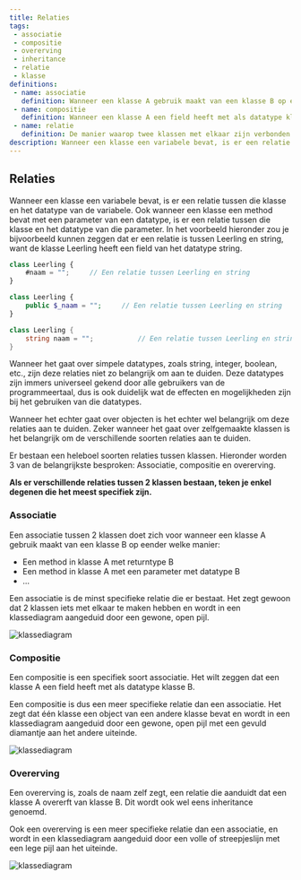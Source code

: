 ```yaml
---
title: Relaties
tags: 
 - associatie
 - compositie
 - overerving
 - inheritance
 - relatie
 - klasse
definitions: 
 - name: associatie
   definition: Wanneer een klasse A gebruik maakt van een klasse B op eender welke manier.
 - name: compositie
   definition: Wanneer een klasse A een field heeft met als datatype klasse B.
 - name: relatie
   definition: De manier waarop twee klassen met elkaar zijn verbonden.
description: Wanneer een klasse een variabele bevat, is er een relatie tussen die klasse en het datatype van de variabele. Ook wanneer een klasse een method bevat met een parameter van een datatype, is er een relatie tussen die klasse en het datatype van die parameter.
---
```



## Relaties
Wanneer een klasse een variabele bevat, is er een relatie tussen die klasse en het datatype van de variabele. Ook wanneer een klasse een method bevat met een parameter van een datatype, is er een relatie tussen die klasse en het datatype van die parameter. In het voorbeeld hieronder zou je bijvoorbeeld kunnen zeggen dat er een relatie is tussen Leerling en string, want de klasse Leerling heeft een field van het datatype string.

```javascript
class Leerling {
	#naam = "";		// Een relatie tussen Leerling en string
}
```
```php
class Leerling {	
	public $_naam = "";		// Een relatie tussen Leerling en string
}
```
```csharp
class Leerling {	
	string naam = "";			// Een relatie tussen Leerling en string
}
```

Wanneer het gaat over simpele datatypes, zoals string, integer, boolean, etc., zijn deze relaties niet zo belangrijk om aan te duiden. Deze datatypes zijn immers universeel gekend door alle gebruikers van de programmeertaal, dus is ook duidelijk wat de effecten en mogelijkheden zijn bij het gebruiken van die datatypes.

Wanneer het echter gaat over objecten is het echter wel belangrijk om deze relaties aan te duiden. Zeker wanneer het gaat over zelfgemaakte klassen is het belangrijk om de verschillende soorten relaties aan te duiden.

Er bestaan een heleboel soorten relaties tussen klassen. Hieronder worden 3 van de belangrijkste besproken: Associatie, compositie en overerving.

**Als er verschillende relaties tussen 2 klassen bestaan, teken je enkel degenen die het meest specifiek zijn.** 

### Associatie

Een associatie tussen 2 klassen doet zich voor wanneer een klasse A gebruik maakt van een klasse B op eender welke manier:

 - Een method in klasse A met returntype B
 - Een method in klasse A met een parameter met datatype B
 - …

Een associatie is de minst specifieke relatie die er bestaat. Het zegt gewoon dat 2 klassen iets met elkaar te maken hebben en wordt in een klassediagram aangeduid door een gewone, open pijl.

<img src="{{ site.baseurl }}/assets/img/relaties_1.png" alt="klassediagram" style="height: auto; max-width: 50%">

### Compositie

Een compositie is een specifiek soort associatie. Het wilt zeggen dat een klasse A een field heeft met als datatype klasse B.

Een compositie is dus een meer specifieke relatie dan een associatie. Het zegt dat één klasse een object van een andere klasse bevat en wordt in een klassediagram aangeduid door een gewone, open pijl met een gevuld diamantje aan het andere uiteinde.

<img src="{{ site.baseurl }}/assets/img/relaties_2.png" alt="klassediagram" style="height: auto; max-width: 50%">

### Overerving

Een overerving is, zoals de naam zelf zegt, een relatie die aanduidt dat een klasse A overerft van klasse B. Dit wordt ook wel eens inheritance genoemd.

Ook een overerving is een meer specifieke relatie dan een associatie, en wordt in een klassediagram aangeduid door een volle of streepjeslijn met een lege pijl aan het uiteinde.

<img src="{{ site.baseurl }}/assets/img/relaties_3.png" alt="klassediagram" style="height: auto; max-width: 50%">
